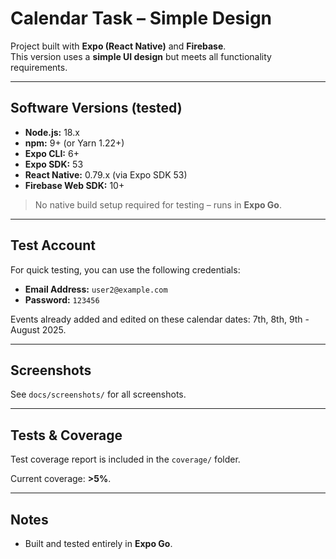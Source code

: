 # Calendar Task – Simple Design

Project built with **Expo (React Native)** and **Firebase**.  
This version uses a **simple UI design** but meets all functionality requirements.

---

## Software Versions (tested)

- **Node.js:** 18.x
- **npm:** 9+ (or Yarn 1.22+)
- **Expo CLI:** 6+
- **Expo SDK:** 53
- **React Native:** 0.79.x (via Expo SDK 53)
- **Firebase Web SDK:** 10+

> No native build setup required for testing – runs in **Expo Go**.

---

## Test Account

For quick testing, you can use the following credentials:

- **Email Address:** `user2@example.com`  
- **Password:** `123456`

Events already added and edited on these calendar dates: 7th, 8th, 9th - August 2025.

---

## Screenshots

See `docs/screenshots/` for all screenshots.

---

## Tests & Coverage

Test coverage report is included in the `coverage/` folder.

Current coverage: **>5%**.

---

## Notes

- Built and tested entirely in **Expo Go**.
